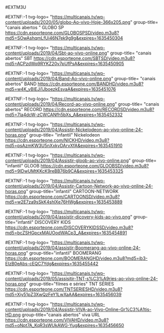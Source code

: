 #EXTM3U

#EXTNF:-1 tvg-logo= "https://multicanais.tv/wp-content/uploads/2020/05/globo-Ao-vivo-Hoje-366x205.png"
group-title= "canais abertos " GLOBO SP 
https://cdn.esporteone.com/GLOBOSPSD/video.m3u8?md5=SOwAshqmLfUi46N7ek9g9g&expires=1635450304

#EXTNF:-1 tvg-logo= "https://multicanais.tv/wp-content/uploads/2019/04/Sbt-ao-vivo-online.png"
group-title= "canais abertos" SBT
https://cdn.esporteone.com/SBTSD/video.m3u8?md5=ACPzdWq9RYKZ20v7pUfPsA&expires=1635450905

#EXTNF:-1 tvg-logo= "https://multicanais.tv/wp-content/uploads/2019/04/Band-Ao-vivo-online.png"
group-title= "canais abertos" BAND
https://cdn.esporteone.com/BANDHD/video.m3u8?md5=w4K_vBIEJi1JboezkEsvaA&expires=1635451076

#EXTNF:-1 tvg-logo= "https://multicanais.tv/wp-content/uploads/2019/04/Record-ao-vivo-online.png"
group-title= "canais abertos" RECORD
https://cdn.esporteone.com/RECORDSD/video.m3u8?md5=7Ia4dcW-zCWCANfh5bXs_A&expires=1635452332

#EXTNF:-1 tvg-logo= "https://multicanais.tv/wp-content/uploads/2019/04/Assistir-Nickelodeon-ao-vivo-online-24-horas.png"
group-title= "infantil" Nickelodeon
https://cdn.esporteone.com/NICKHD/video.m3u8?md5=psAzmKW3U5nXxkyDArvXfA&expires=1635451910

#EXTNF:-1 tvg-logo= "https://multicanais.tv/wp-content/uploads/2019/04/Assistir-gloob-ao-vivo-online.png"
group-title= "infantil" GLOOB
https://cdn.esporteone.com/GLOOBSD/video.m3u8?md5=9IDwUMtKKcK9reBB76b9CA&expires=1635453325

#EXTNF:-1 tvg-logo= "https://multicanais.tv/wp-content/uploads/2019/04/Assistir-Cartoon-Network-ao-vivo-online-24-horas.png"
group-title="infantil" CARTOON-NETWORK
https://cdn.esporteone.com/CARTOONSD/video.m3u8?md5=w2E7za9sSkK4shlXe76HWg&expires=1635453889

#EXTNF:-1 tvg-logo= "https://multicanais.tv/wp-content/uploads/2019/04/assistir-dicovery-kids-ao-vivo.png"
group-title="infantil" DISCOVERY KIDS
https://cdn.esporteone.com/DISCOVERYKIDSSD/video.m3u8?md5=bcZSHGpcxMAUOodWACp3_A&expires=1635454891

#EXTNF:-1 tvg-logo= "https://multicanais.tv/wp-content/uploads/2019/04/assistir-Boomerang-ao-vivo-online-24-horas.png"
group-title="infantil" BOOMERANG
https://cdn.esporteone.com/BOOMERANGHD/video.m3u8?md5=ib3-EIzB0eAbs-cEQC7Ydg&expires=1635455442

#EXTNF:-1 tvg-logo= "https://multicanais.tv/wp-content/uploads/2019/05/assisitir-TNT-s%C3%A9ries-ao-vivo-online-24-horas.png"
group-title="filmes e séries" TNT SÉRIES
https://cdn.esporteone.com/TNTSERIESHD/video.m3u8?md5=Xiy51pZ3XwQzFeY1LwXaAA&expires=1635456039

#EXTNF:-1 tvg-logo= "https://multicanais.tv/wp-content/uploads/2019/04/Assistir-VIVA-ao-Vivo-Online-Gr%C3%A1tis-HD.png
group-title="canais abertos" viva
URL https://cdn.esporteone.com/VIVAHD/video.m3u8?md5=oNpt7A_KqR3sWUkAWG-Yug&expires=1635456650
